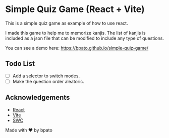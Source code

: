 # Simple Quiz Game (React + Vite)

This is a simple quiz game as example of how to use react.

I made this game to help me to memorize kanjis. The list of kanjis is included as a json file that can be modified to include any type of questions.

You can see a demo here: https://bpato.github.io/simple-quiz-game/ 

## Todo List

- [ ] Add a selector to switch modes.
- [ ] Make the question order aleatoric.

## Acknowledgements

- [React](https://reactjs.org/)
- [Vite](https://vitejs.dev/)
- [SWC](https://swc.rs/)

Made with ❤️ by bpato